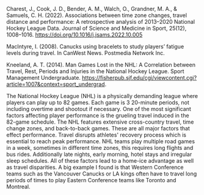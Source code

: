 Charest, J., Cook, J. D., Bender, A. M., Walch, O., Grandner, M. A., & Samuels, C. H. (2022). Associations between time zone changes, travel distance and performance: A retrospective analysis of 2013–2020 National Hockey League Data. Journal of Science and Medicine in Sport, 25(12), 1008–1016. https://doi.org/10.1016/j.jsams.2022.10.005  

MacIntyre, I. (2008). Canucks using bracelets to study players’ fatigue levels during travel. In CanWest News. Postmedia Network Inc.  

Kneeland, A. T. (2014). Man Games Lost in the NHL: A Correlation between Travel, Rest, Periods and Injuries in the National Hockey League. Sport Management Undergraduate. https://fisherpub.sjf.edu/cgi/viewcontent.cgi?article=1007&context=sport_undergrad.  

 

The National Hockey League (NHL) is a physically demanding league where players can play up to 82 games. Each game is 3 20-minute periods, not including overtime and shootout if necessary. One of the most significant factors affecting player performance is the grueling travel induced in the 82-game schedule. The NHL features extensive cross-country travel, time change zones, and back-to-back games. These are all major factors that effect performance. Travel disrupts athletes' recovery process which is essential to reach peak performance. NHL teams play multiple road games in a week, sometimes in different time zones, this requires long flights and bus rides. Additionally late nights, early morning, hotel stays and irregular sleep schedules. All of these factors lead to a home-ice advantage as well as travel disparities. A big example I found is that Western Conference teams such as the Vancouver Canucks or LA kings often have to travel long periods of times to play Eastern Conference teams like Toronto and Montreal.  
